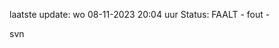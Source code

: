 laatste update: 
wo 08-11-2023 20:04   uur 
Status: FAALT - fout - 
<div class="service R">svn</div>
